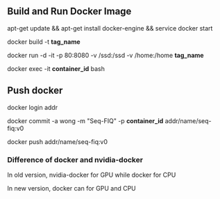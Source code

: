 ## Build and Run Docker Image
apt-get update && apt-get install docker-engine && service docker start

docker build -t **tag_name**

docker run -d -it -p 80:8080 -v /ssd:/ssd -v /home:/home **tag_name**

docker exec -it **container_id** bash

## Push docker 
docker login addr

docker commit -a wong -m "Seq-FIQ" -p **container_id** addr/name/seq-fiq:v0

docker push addr/name/seq-fiq:v0


### Difference of docker and nvidia-docker 
In old version, nvidia-docker for GPU while docker for CPU

In new version, docker can for GPU and CPU

